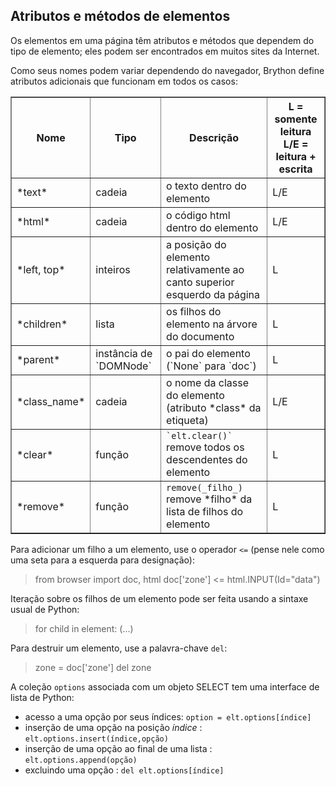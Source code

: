 Atributos e métodos de elementos
--------------------------------

Os elementos em uma página têm atributos e métodos que dependem do
tipo de elemento; eles podem ser encontrados em muitos sites da
Internet.

Como seus nomes podem variar dependendo do navegador, Brython define
atributos adicionais que funcionam em todos os casos:

<table border=1 cellpadding=3>
<tr>
<th>Nome</th><th>Tipo</th><th>Descrição</th><th>L = somente leitura<br>L/E = leitura + escrita</th>
</tr>
<tr>
<td>*text*</td><td>cadeia</td><td>o texto dentro do elemento</td><td>L/E</td>
</tr>
<tr>
<td>*html*</td><td>cadeia</td><td>o código html dentro do elemento</td><td>L/E</td>
</tr>
<tr>
<td>*left, top*</td><td>inteiros</td><td>a posição do elemento relativamente ao canto superior esquerdo da página</td><td>L</td>
</tr>
<tr>
<td>*children*</td><td>lista</td><td>os filhos do elemento na árvore do documento</td><td>L</td>
</tr>
<tr>
<td>*parent*</td><td>instância de `DOMNode`</td><td>o pai do elemento (`None` para `doc`)</td><td>L</td>
</tr>
<tr>
<td>*class_name*</td><td>cadeia</td><td>o nome da classe do elemento (atributo *class* da etiqueta)</td><td>L/E</td>
</tr>
<tr>
<td>*clear*</td><td>função</td><td><code>`elt.clear()`</code> remove todos os descendentes do elemento</td><td>L</td>
</tr>
<tr>
<td>*remove*</td><td>função</td><td><code>remove(_filho_)</code> remove *filho* da lista de filhos do elemento</td><td>L</td>
</tr>
</table>

Para adicionar um filho a um elemento, use o operador `<=` (pense nele
como uma seta para a esquerda para designação):

>    from browser import doc, html
>    doc['zone'] <= html.INPUT(Id="data")

Iteração sobre os filhos de um elemento pode ser feita usando a
sintaxe usual de Python:

>    for child in element:
>        (...)

Para destruir um elemento, use a palavra-chave `del`:

>    zone = doc['zone']
>    del zone

A coleção `options` associada com um objeto SELECT tem uma interface
de lista de Python:

- acesso a uma opção por seus índices: `option = elt.options[índice]`
- inserção de uma opção na posição _índice_ : `elt.options.insert(índice,opção)`
- inserção de uma opção ao final de uma lista : `elt.options.append(opção)`
- excluindo uma opção : `del elt.options[índice]`

